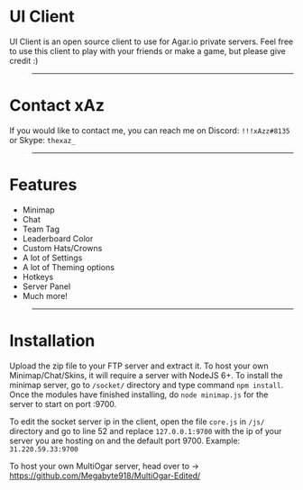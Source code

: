 # UI Client
UI Client is an open source client to use for Agar.io private servers. Feel free to use this client to play with your friends or make a game, but please give credit :)

>---

# Contact xAz
If you would like to contact me, you can reach me on Discord: ``!!!xAzz#8135`` or Skype: ``thexaz_``

>---

# Features
  - Minimap
  - Chat
  - Team Tag
  - Leaderboard Color
  - Custom Hats/Crowns
  - A lot of Settings
  - A lot of Theming options
  - Hotkeys
  - Server Panel
  - Much more!
  
>---

# Installation
Upload the zip file to your FTP server and extract it. To host your own Minimap/Chat/Skins, it will require a server with NodeJS 6+. To install the minimap server, go to ``/socket/`` directory and type command ``npm install``. Once the modules have finished installing, do ``node minimap.js`` for the server to start on port :9700.

To edit the socket server ip in the client, open the file ``core.js`` in ``/js/`` directory and go to line 52 and replace ``127.0.0.1:9700`` with the ip of your server you are hosting on and the default port 9700. Example: ``31.220.59.33:9700``

To host your own MultiOgar server, head over to -> https://github.com/Megabyte918/MultiOgar-Edited/
